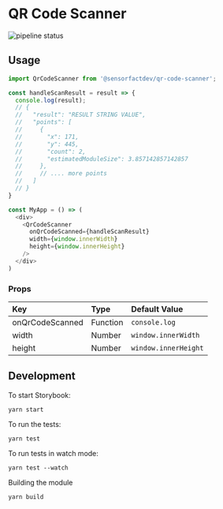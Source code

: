 # QR Code Scanner

![pipeline status](https://gitlab.com/Sensorfact/frontend/qr-code-scanner/badges/master/pipeline.svg)

## Usage

```javascript
import QrCodeScanner from '@sensorfactdev/qr-code-scanner';

const handleScanResult = result => {
  console.log(result);
  // {
  //   "result": "RESULT STRING VALUE",
  //   "points": [
  //     {
  //       "x": 171,
  //       "y": 445,
  //       "count": 2,
  //       "estimatedModuleSize": 3.857142857142857
  //     },
  //     // .... more points
  //   ]
  // }
}

const MyApp = () => (
  <div>
    <QrCodeScanner
      onQrCodeScanned={handleScanResult}
      width={window.innerWidth}
      height={window.innerHeight}
    />
  </div>
)
```

### Props

| Key             | Type     | Default Value        |
|:----------------|:---------|:---------------------|
| onQrCodeScanned | Function | `console.log`        |
| width           | Number   | `window.innerWidth`  |
| height          | Number   | `window.innerHeight` |

## Development

To start Storybook:
```
yarn start
```

To run the tests:
```
yarn test
```

To run tests in watch mode:
```
yarn test --watch
```

Building the module
```
yarn build
```
